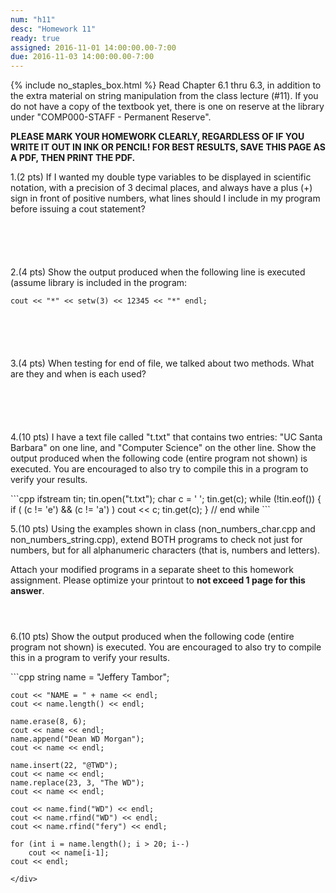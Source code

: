 ```yaml
---
num: "h11"
desc: "Homework 11"
ready: true
assigned: 2016-11-01 14:00:00.00-7:00
due: 2016-11-03 14:00:00.00-7:00
---
```

{% include no_staples_box.html %}
Read Chapter 6.1 thru 6.3, in addition to the extra material on string manipulation from the class lecture (#11). If you do not have a copy of the textbook yet, there is one on reserve at the library under "COMP000-STAFF - Permanent Reserve". 

<b>PLEASE MARK YOUR HOMEWORK CLEARLY, REGARDLESS OF IF YOU WRITE IT OUT IN INK OR PENCIL! FOR BEST RESULTS, SAVE THIS PAGE AS A PDF, THEN PRINT THE PDF.</b>

1.(2 pts) If I wanted my double type variables to be displayed in scientific notation, with a precision of 3 decimal places, and always have a plus (+) sign in front of positive numbers, what lines should I include in my program before issuing a cout statement?
<div style="margin-bottom:6em"></div>

2.(4 pts) Show the output produced when the following line is executed (assume library <iomanip> is included in the program:

`cout << "*" << setw(3) << 12345 << "*" endl;`

<div style="margin-bottom:6em"></div>

3.(4 pts) When testing for end of file, we talked about two methods. What are they and when is each used?
<div style="margin-bottom:6em"></div>

4.(10 pts) I have a text file called "t.txt" that contains two entries: "UC Santa Barbara" on one line, and "Computer Science" on the other line. Show the output produced when the following code (entire program not shown) is executed. You are encouraged to also try to compile this in a program to verify your results.

<div markdown="1">
```cpp
  ifstream tin;
  tin.open("t.txt");
  char c = ' ';
  tin.get(c);
  while (!tin.eof()) {
    if ( (c != 'e') && (c != 'a') ) 
        cout << c;
	tin.get(c); } 		// end while
```
</div>
<div class="pagebreak"></div>

5.(10 pts) Using the examples shown in class (non_numbers_char.cpp and non_numbers_string.cpp), extend BOTH programs to check not just for numbers, but for all alphanumeric characters (that is, numbers and letters). 

Attach your modified programs in a separate sheet to this homework assignment. Please optimize your printout to **not exceed 1 page for this answer**.
<div style="margin-bottom:4em"></div>

6.(10 pts) Show the output produced when the following code (entire program not shown) is executed. You are encouraged to also try to compile this in a program to verify your results.

<div markdown="1">
```cpp
    string name = "Jeffery Tambor";

    cout << "NAME = " + name << endl;
    cout << name.length() << endl;

    name.erase(8, 6);
    cout << name << endl;
    name.append("Dean WD Morgan");
    cout << name << endl;

    name.insert(22, "@TWD");
    cout << name << endl;
    name.replace(23, 3, "The WD");
    cout << name << endl;

    cout << name.find("WD") << endl;
    cout << name.rfind("WD") << endl;
    cout << name.rfind("fery") << endl;

    for (int i = name.length(); i > 20; i--)
        cout << name[i-1];
    cout << endl;
```
</div>
